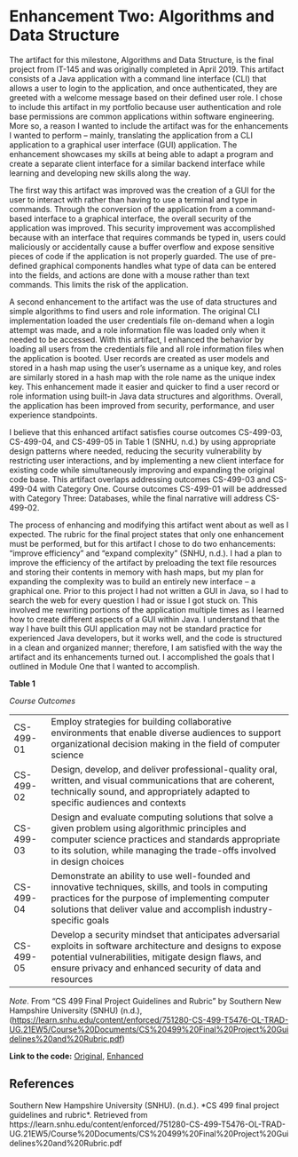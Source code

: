 # Enhancement Two: Algorithms and Data Structure

The artifact for this milestone, Algorithms and Data Structure, is the final project from IT-145 and was originally completed in April 2019.  This artifact consists of a Java application with a command line interface (CLI) that allows a user to login to the application, and once authenticated, they are greeted with a welcome message based on their defined user role.  I chose to include this artifact in my portfolio because user authentication and role base permissions are common applications within software engineering.  More so, a reason I wanted to include the artifact was for the enhancements I wanted to perform – mainly, translating the application from a CLI application to a graphical user interface (GUI) application.  The enhancement showcases my skills at being able to adapt a program and create a separate client interface for a similar backend interface while learning and developing new skills along the way.

The first way this artifact was improved was the creation of a GUI for the user to interact with rather than having to use a terminal and type in commands.  Through the conversion of the application from a command-based interface to a graphical interface, the overall security of the application was improved.  This security improvement was accomplished because with an interface that requires commands be typed in, users could maliciously or accidentally cause a buffer overflow and expose sensitive pieces of code if the application is not properly guarded.  The use of pre-defined graphical components handles what type of data can be entered into the fields, and actions are done with a mouse rather than text commands.  This limits the risk of the application.

A second enhancement to the artifact was the use of data structures and simple algorithms to find users and role information.  The original CLI implementation loaded the user credentials file on-demand when a login attempt was made, and a role information file was loaded only when it needed to be accessed.  With this artifact, I enhanced the behavior by loading all users from the credentials file and all role information files when the application is booted.  User records are created as user models and stored in a hash map using the user’s username as a unique key, and roles are similarly stored in a hash map with the role name as the unique index key.  This enhancement made it easier and quicker to find a user record or role information using built-in Java data structures and algorithms.  Overall, the application has been improved from security, performance, and user experience standpoints.

I believe that this enhanced artifact satisfies course outcomes CS-499-03, CS-499-04, and CS-499-05 in Table 1 (SNHU, n.d.) by using appropriate design patterns where needed, reducing the security vulnerability by restricting user interactions, and by implementing a new client interface for existing code while simultaneously improving and expanding the original code base.  This artifact overlaps addressing outcomes CS-499-03 and CS-499-04 with Category One.  Course outcomes CS-499-01 will be addressed with Category Three: Databases, while the final narrative will address CS-499-02.

The process of enhancing and modifying this artifact went about as well as I expected.  The rubric for the final project states that only one enhancement must be performed, but for this artifact I chose to do two enhancements: “improve efficiency” and “expand complexity” (SNHU, n.d.).  I had a plan to improve the efficiency of the artifact by preloading the text file resources and storing their contents in memory with hash maps, but my plan for expanding the complexity was to build an entirely new interface – a graphical one.  Prior to this project I had not written a GUI in Java, so I had to search the web for every question I had or issue I got stuck on.  This involved me rewriting portions of the application multiple times as I learned how to create different aspects of a GUI within Java.  I understand that the way I have built this GUI application may not be standard practice for experienced Java developers, but it works well, and the code is structured in a clean and organized manner; therefore, I am satisfied with the way the artifact and its enhancements turned out.  I accomplished the goals that I outlined in Module One that I wanted to accomplish.

<div class="course-outcomes-table">

**Table 1**

*Course Outcomes*


|||
|---|---|
| CS-499-01 | Employ strategies for building collaborative environments that enable diverse audiences to support organizational decision making in the field of computer science |
| CS-499-02 | Design, develop, and deliver professional-quality oral, written, and visual communications that are coherent, technically sound, and appropriately adapted to specific audiences and contexts |
| CS-499-03 | Design and evaluate computing solutions that solve a given problem using algorithmic principles and computer science practices and standards appropriate to its solution, while managing the trade-offs involved in design choices |
| CS-499-04 | Demonstrate an ability to use well-founded and innovative techniques, skills, and tools in computing practices for the purpose of implementing computer solutions that deliver value and accomplish industry-specific goals |
| CS-499-05 | Develop a security mindset that anticipates adversarial exploits in software architecture and designs to expose potential vulnerabilities, mitigate design flaws, and ensure privacy and enhanced security of data and resources |

</div>

*Note*. From “CS 499 Final Project Guidelines and Rubric” by Southern New Hampshire University (SNHU) (n.d.), (https://learn.snhu.edu/content/enforced/751280-CS-499-T5476-OL-TRAD-UG.21EW5/Course%20Documents/CS%20499%20Final%20Project%20Guidelines%20and%20Rubric.pdf)

**Link to the code:** [Original](https://github.com/stevenwadejr/snhu-ePortfolio/tree/gh-pages/project-files/algorithms-data-structures/original), [Enhanced](https://github.com/stevenwadejr/snhu-ePortfolio/tree/gh-pages/project-files/algorithms-data-structures/enhanced)

## References

<div class="reference">
Southern New Hampshire University (SNHU). (n.d.). *CS 499 final project guidelines and rubric*. Retrieved from https://learn.snhu.edu/content/enforced/751280-CS-499-T5476-OL-TRAD-UG.21EW5/Course%20Documents/CS%20499%20Final%20Project%20Guidelines%20and%20Rubric.pdf
</div>